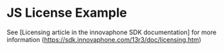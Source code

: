 # JS License Example
See [Licensing article in the innovaphone SDK documentation] for more information (https://sdk.innovaphone.com/13r3/doc/licensing.htm)
